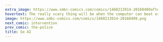 ```yaml
---
extra_image: https://www.smbc-comics.com/comics/1460213914-20160409after.png
hovertext: The really scary thing will be when the computer can beat us at designing a computer that can beat us at designing a computer that can beat us at designing a computer to play chess.
image: https://www.smbc-comics.com/comics/1460213914-20160409.png
next_comic: intervention
prev_comic: the-police
title: Go AI
---
```


